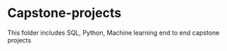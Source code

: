 # Capstone-projects
This folder includes SQL, Python, Machine learning end to end capstone projects
